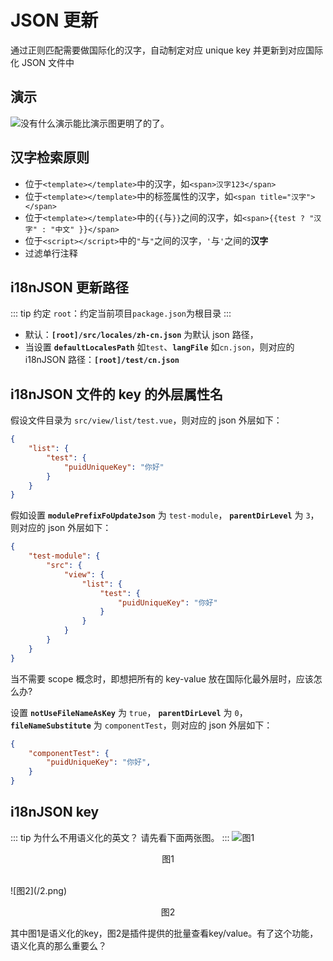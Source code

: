 # JSON 更新

通过正则匹配需要做国际化的汉字，自动制定对应 unique key 并更新到对应国际化 JSON 文件中

## 演示

![没有什么演示能比演示图更明了的了。](/update_i18n.gif)

## 汉字检索原则

- 位于`<template></template>`中的汉字，如`<span>汉字123</span>`
- 位于`<template></template>`中的标签属性的汉字，如`<span title="汉字"></span>`
- 位于`<template></template>`中的`{{`与`}}`之间的汉字，如`<span>{{test ? "汉字" : "中文" }}</span>`
- 位于`<script></script>`中的`"`与`"`之间的汉字，`'`与`'`之间的**汉字**
- 过滤单行注释

## i18nJSON 更新路径

::: tip 约定
`root`：约定当前项目`package.json`为根目录
:::

- 默认：**`[root]/src/locales/zh-cn.json`** 为默认 json 路径，
- 当设置 **`defaultLocalesPath`** 如`test`、**`langFile`** 如`cn.json`，则对应的 i18nJSON 路径：**`[root]/test/cn.json`**

## i18nJSON 文件的 key 的外层属性名

假设文件目录为 `src/view/list/test.vue`，则对应的 json 外层如下：

```json
{
	"list": {
		"test": {
			"puidUniqueKey": "你好"
		}
	}
}
```

假如设置 **`modulePrefixFoUpdateJson`** 为 `test-module`， **`parentDirLevel`** 为 `3`，则对应的 json 外层如下：

```json
{
	"test-module": {
		"src": {
			"view": {
				"list": {
					"test": {
						"puidUniqueKey": "你好"
					}
				}
			}
		}
	}
}
```

当不需要 scope 概念时，即想把所有的 key-value 放在国际化最外层时，应该怎么办?

设置 **`notUseFileNameAsKey`** 为 `true`， **`parentDirLevel`** 为 `0`， **`fileNameSubstitute`** 为 `componentTest`，则对应的 json 外层如下：

```json
{
	"componentTest": {
		"puidUniqueKey": "你好",
	}
}
```

## i18nJSON key

::: tip 为什么不用语义化的英文？
请先看下面两张图。
:::
![图1](/1.png)

<p style="text-align:center">图1<p>
<br>
![图2](/2.png)
<p style="text-align:center">图2<p>
其中图1是语义化的key，图2是插件提供的批量查看key/value。有了这个功能，语义化真的那么重要么？
